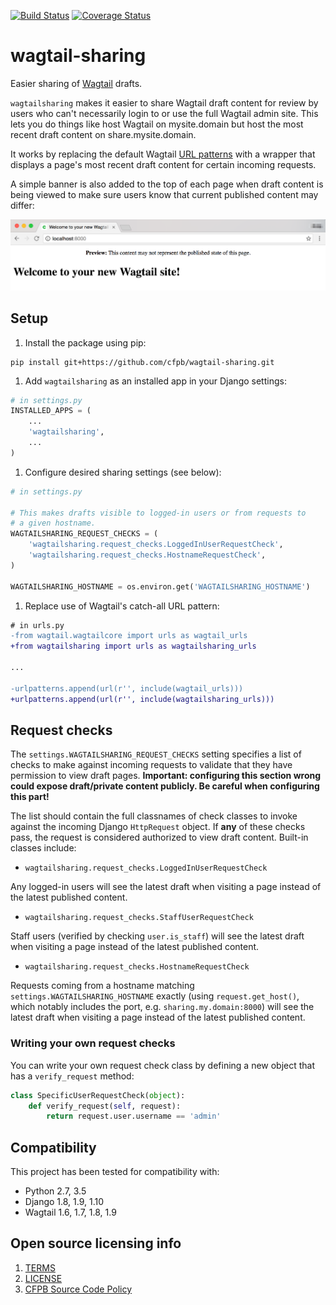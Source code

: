 [![Build Status](https://travis-ci.org/cfpb/wagtail-sharing.svg?branch=master)](https://travis-ci.org/cfpb/wagtail-sharing) [![Coverage Status](https://coveralls.io/repos/github/cfpb/wagtail-sharing/badge.svg?branch=master)](https://coveralls.io/github/cfpb/wagtail-sharing?branch=master)

# wagtail-sharing

Easier sharing of [Wagtail](https://wagtail.io) drafts.

`wagtailsharing` makes it easier to share Wagtail draft content for review by users who can't necessarily login to or use the full Wagtail admin site. This lets you do things like host Wagtail on mysite.domain but host the most recent draft content on share.mysite.domain.

It works by replacing the default Wagtail [URL patterns](http://docs.wagtail.io/en/v1.8/getting_started/integrating_into_django.html#url-configuration) with a wrapper that displays a page's most recent draft content for certain incoming requests.

A simple banner is also added to the top of each page when draft content is being viewed to make sure users know that current published content may differ:

![Draft banner](docs/images/banner.png)

## Setup

1. Install the package using pip:
 
 ```
 pip install git+https://github.com/cfpb/wagtail-sharing.git
 ```
 
1. Add `wagtailsharing` as an installed app in your Django settings:

 ```py
 # in settings.py
 INSTALLED_APPS = (
     ...
     'wagtailsharing',
     ...
 )
```

1. Configure desired sharing settings (see below):

 ```py
 # in settings.py
 
 # This makes drafts visible to logged-in users or from requests to
 # a given hostname.
 WAGTAILSHARING_REQUEST_CHECKS = (
     'wagtailsharing.request_checks.LoggedInUserRequestCheck',
     'wagtailsharing.request_checks.HostnameRequestCheck',
 )
 
 WAGTAILSHARING_HOSTNAME = os.environ.get('WAGTAILSHARING_HOSTNAME')
 ```
 
1. Replace use of Wagtail's catch-all URL pattern:
 
 ```diff
 # in urls.py
 -from wagtail.wagtailcore import urls as wagtail_urls
 +from wagtailsharing import urls as wagtailsharing_urls
 
 ...
 
-urlpatterns.append(url(r'', include(wagtail_urls)))
+urlpatterns.append(url(r'', include(wagtailsharing_urls)))
 ```

## Request checks

The `settings.WAGTAILSHARING_REQUEST_CHECKS` setting specifies a list of checks to make against incoming requests to validate that they have permission to view draft pages. **Important: configuring this section wrong could expose draft/private content publicly. Be careful when configuring this part!**

The list should contain the full classnames of check classes to invoke against the incoming Django `HttpRequest` object. If **any** of these checks pass, the request is considered authorized to view draft content. Built-in classes include:

- `wagtailsharing.request_checks.LoggedInUserRequestCheck`

 Any logged-in users will see the latest draft when visiting a page instead of the latest published content.

- `wagtailsharing.request_checks.StaffUserRequestCheck`

 Staff users (verified by checking `user.is_staff`) will see the latest draft when visiting a page instead of the latest published content.

- `wagtailsharing.request_checks.HostnameRequestCheck`

 Requests coming from a hostname matching `settings.WAGTAILSHARING_HOSTNAME` exactly (using `request.get_host()`, which notably includes the port, e.g. `sharing.my.domain:8000`) will see the latest draft when visiting a page instead of the latest published content.

### Writing your own request checks

You can write your own request check class by defining a new object that has a `verify_request` method:

```py
class SpecificUserRequestCheck(object):
    def verify_request(self, request):
        return request.user.username == 'admin'
```

## Compatibility

This project has been tested for compatibility with:

- Python 2.7, 3.5
- Django 1.8, 1.9, 1.10
- Wagtail 1.6, 1.7, 1.8, 1.9

## Open source licensing info
1. [TERMS](TERMS.md)
2. [LICENSE](LICENSE)
3. [CFPB Source Code Policy](https://github.com/cfpb/source-code-policy/)
